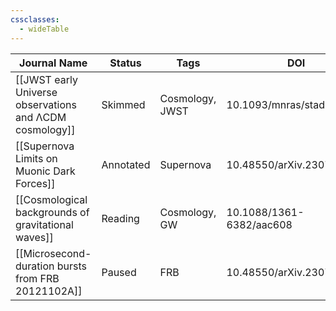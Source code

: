 ```yaml
---
cssclasses:
  - wideTable
---
```



| Journal Name                                            | Status    | Tags            | DOI                       | Remarks |
| ------------------------------------------------------- | --------- | --------------- | ------------------------- | ------- |
| [[JWST early Universe observations and ΛCDM cosmology]] | Skimmed   | Cosmology, JWST | 10.1093/mnras/stad2032    |         |
| [[Supernova Limits on Muonic Dark Forces]]              | Annotated | Supernova       | 10.48550/arXiv.2307.03143 |         |
| [[Cosmological backgrounds of gravitational waves]]     | Reading   | Cosmology, GW   | 10.1088/1361-6382/aac608  |         |
| [[Microsecond-duration bursts from FRB 20121102A]]      | Paused    | FRB             | 10.48550/arXiv.2307.02303 |         |

  
  
